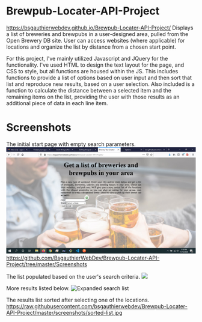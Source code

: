 # Brewpub-Locater-API-Project
https://bsgauthierwebdev.github.io/Brewpub-Locater-API-Project/
Displays a list of breweries and brewpubs in a user-designed area, pulled from the Open Brewery DB site. User can access websites (where applicable) for locations and organize the list by distance from a chosen start point.


For this project, I've mainly utilized Javascript and JQuery for the functionality. I've used HTML to design the text layout for the page, and CSS to style, but all functions are housed within the JS. This includes functions to provide a list of options based on user input and then sort that list and reproduce new results, based on a user selection. Also included is a function to calculate the distance between a selected item and the remaining items on the list, providing the user with those results as an additional piece of data in each line item.

# Screenshots

The initial start page with empty search parameters.
![Opening Screen](https://raw.githubusercontent.com/bsgauthierwebdev/Brewpub-Locater-API-Project/master/screenshots/screenshot-opening.jpg)
https://github.com/BsgauthierWebDev/Brewpub-Locater-API-Project/tree/master/Screenshots

The list populated based on the user's search criteria.
<img src="https://raw.githubusercontent.com/bsgauthierwebdev/Brewpub-Locater-API-Project/tree/master/screenshots/search-list-1.jpg">

More results listed below.
<img src="https://github.com/BsgauthierWebDev/Brewpub-Locater-API-Project/tree/master/Screenshots/search-list-2.jpg" alt="Expanded search list">

The results list sorted after selecting one of the locations.
https://raw.githubusercontent.com/bsgauthierwebdev/Brewpub-Locater-API-Project/master/screenshots/sorted-list.jpg



